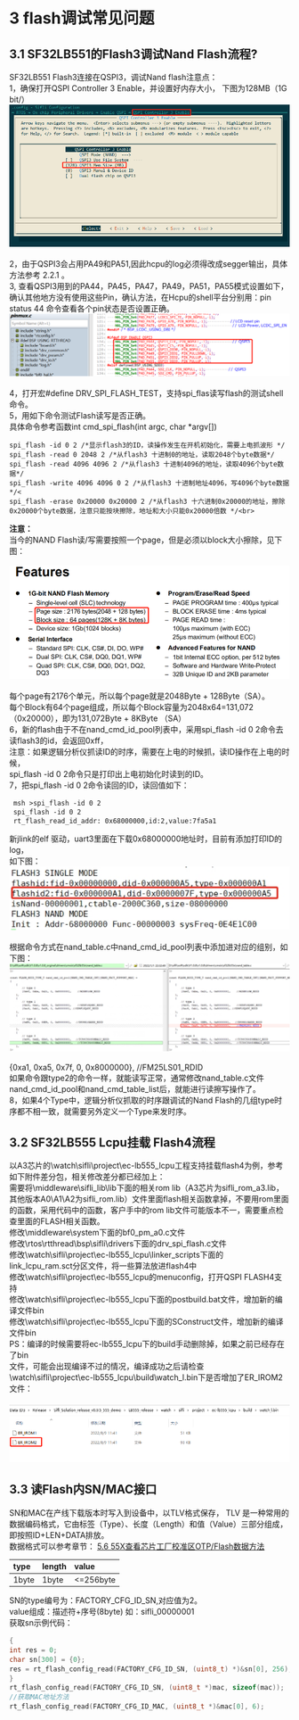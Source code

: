 # 3 flash调试常见问题
## 3.1 SF32LB551的Flash3调试Nand Flash流程?
SF32LB551 Flash3连接在QSPI3，调试Nand flash注意点：<br> 
1，确保打开QSPI Controller 3 Enable，并设置好内存大小，
下图为128MB（1G bit/）
<br>![alt text](./assets/flash/flash001.png)<br>  
2，由于QSPI3会占用PA49和PA51,因此hcpu的log必须得改成segger输出，具体方法参考 2.2.1 。<br> 
3, 查看QSPI3用到的PA44，PA45，PA47，PA49，PA51，PA55模式设置如下，确认其他地方没有使用这些Pin，确认方法，在Hcpu的shell平台分别用：pin status 44 命令查看各个pin状态是否设置正确。
<br>![alt text](./assets/flash/flash002.png)<br>    
4，打开宏#define DRV_SPI_FLASH_TEST，支持spi_flas读写flash的测试shell命令。<br> 
5，用如下命令测试Flash读写是否正确。<br> 
具体命令参考函数int cmd_spi_flash(int argc, char *argv[])<br> 
```
spi_flash -id 0 2 /*显示flash3的ID，读操作发生在开机初始化，需要上电抓波形 */
spi_flash -read 0 2048 2 /*从flash3 十进制0的地址，读取2048个byte数据*/
spi_flash -read 4096 4096 2 /*从flash3 十进制4096的地址，读取4096个byte数据*/
spi_flash -write 4096 4096 0 2 /*从flash3 十进制地址4096，写4096个byte数据*/<
spi_flash -erase 0x20000 0x20000 2 /*从flash3 十六进制0x20000的地址，擦除0x20000个byte数据，注意只能按块擦除，地址和大小只能0x20000倍数 */<br> 
```
**注意：**<br> 
当今的NAND Flash读/写需要按照一个page，但是必须以block大小擦除，见下图：  
<br>![alt text](./assets/flash/flash003.png)<br>      
每个page有2176个单元，所以每个page就是2048Byte + 128Byte（SA）。<br> 
每个Block有64个page组成，所以每个Block容量为2048x64=131,072（0x20000），即为131,072Byte + 8KByte （SA）<br> 
6，新的flash由于不在nand_cmd_id_pool列表中，采用spi_flash -id 0 2命令去读flash3的id，会返回0xff，<br> 
注意：如果逻辑分析仪抓读ID的时序，需要在上电的时候抓，读ID操作在上电的时候，<br> spi_flash -id 0 2命令只是打印出上电初始化时读到的ID。<br> 
7，把spi_flash -id 0 2命令读回的ID，读回值如下：<br> 
```
 msh >spi_flash -id 0 2
 spi_flash -id 0 2
 rt_flash_read_id_addr: 0x68000000,id:2,value:7fa5a1
 ```
新jlink的elf 驱动，uart3里面在下载0x68000000地址时，目前有添加打印ID的log，<br> 如下图：
<br>![alt text](./assets/flash/flash004.png)<br>   
根据命令方式在nand_table.c中nand_cmd_id_pool列表中添加进对应的组别，如下图：
<br>![alt text](./assets/flash/flash005.png)<br>   
{0xa1, 0xa5, 0x7f, 0, 0x8000000}, //FM25LS01_RDID<br> 
如果命令跟type2的命令一样，就能读写正常，通常修改nand_table.c文件<br> nand_cmd_id_pool和nand_cmd_table_list后，就能进行读擦写操作了。<br> 
8，如果4个Type中，逻辑分析仪抓取的时序跟调试的Nand Flash的几组type时序都不相一致，就需要另外定义一个Type来发时序。<br> 

## 3.2 SF32LB555 Lcpu挂载 Flash4流程
以A3芯片的\watch\sifli\project\ec-lb555_lcpu工程支持挂载flash4为例，参考如下附件差分包，相关修改差分都已经加上：<br> 
需要将\middleware\sifli_lib\lib下面的相关rom lib（A3芯片为sifli_rom_a3.lib，其他版本A0\A1\A2为sifli_rom.lib）文件里面flash相关函数拿掉，不要用rom里面的函数，采用代码中的函数，客户手中的rom lib文件可能版本不一，需要重点检查里面的FLASH相关函数。<br> 
修改\middleware\system下面的bf0_pm_a0.c文件<br> 
修改\rtos\rtthread\bsp\sifli\drivers下面的drv_spi_flash.c文件<br> 
修改\watch\sifli\project\ec-lb555_lcpu\linker_scripts下面的<br> link_lcpu_ram.sct分区文件，将一些算法放进flash4中<br> 
修改\watch\sifli\project\ec-lb555_lcpu的menuconfig，打开QSPI FLASH4支持<br> 
修改\watch\sifli\project\ec-lb555_lcpu下面的postbuild.bat文件，增加新的编译文件bin<br> 
修改\watch\sifli\project\ec-lb555_lcpu下面的SConstruct文件，增加新的编译文件bin<br> 
PS：编译的时候需要将ec-lb555_lcpu下的build手动删除掉，如果之前已经存在了bin<br> 文件，可能会出现编译不过的情况，编译成功之后请检查<br> \watch\sifli\project\ec-lb555_lcpu\build\watch_l.bin下是否增加了ER_IROM2文件：<br> 
<br>![alt text](./assets/flash/flash006.png)<br>   

## 3.3 读Flash内SN/MAC接口
SN和MAC在产线下载版本时写入到设备中，以TLV格式保存，
TLV 是一种常用的数据编码格式，它由标签（Type）、长度（Length）和值（Value）三部分组成，即按照ID+LEN+DATA排放。<br>
数据格式可以参考章节：
[5.6 55X查看芯片工厂校准区OTP/Flash数据方法](../tools/sifli.md#5655X查看芯片工厂校准区OTP)

type |length| value
:--|:--|:--
1byte| 1byte| <=256byte

SN的type编号为：FACTORY_CFG_ID_SN,对应值为2。<br>
value组成：描述符+序号(8byte) 如：sifli_00000001<br>
获取sn示例代码：<br>
```c
{
int res = 0;
char sn[300] = {0};
res = rt_flash_config_read(FACTORY_CFG_ID_SN, (uint8_t) *)&sn[0], 256);
} 
rt_flash_config_read(FACTORY_CFG_ID_SN, (uint8_t *)mac, sizeof(mac));
//获取MAC地址方法
rt_flash_config_read(FACTORY_CFG_ID_MAC, (uint8_t *)&mac[0], 6);
```
